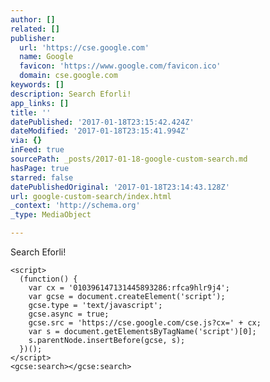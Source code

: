 ```yaml
---
author: []
related: []
publisher:
  url: 'https://cse.google.com'
  name: Google
  favicon: 'https://www.google.com/favicon.ico'
  domain: cse.google.com
keywords: []
description: Search Eforli!
app_links: []
title: ''
datePublished: '2017-01-18T23:15:42.424Z'
dateModified: '2017-01-18T23:15:41.994Z'
via: {}
inFeed: true
sourcePath: _posts/2017-01-18-google-custom-search.md
hasPage: true
starred: false
datePublishedOriginal: '2017-01-18T23:14:43.128Z'
url: google-custom-search/index.html
_context: 'http://schema.org'
_type: MediaObject

---
```

Search Eforli!

    <script>
      (function() {
        var cx = '010396147131445893286:rfca9hlr9j4';
        var gcse = document.createElement('script');
        gcse.type = 'text/javascript';
        gcse.async = true;
        gcse.src = 'https://cse.google.com/cse.js?cx=' + cx;
        var s = document.getElementsByTagName('script')[0];
        s.parentNode.insertBefore(gcse, s);
      })();
    </script>
    <gcse:search></gcse:search>